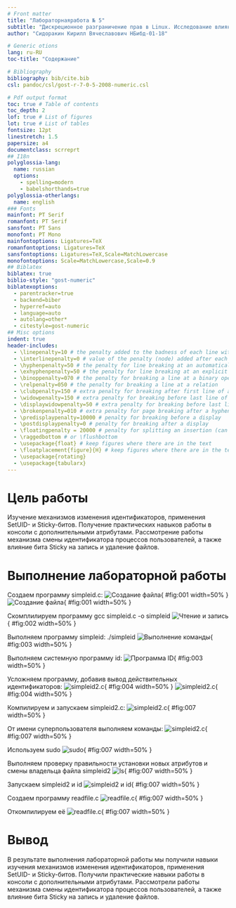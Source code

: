 ```yaml
---
# Front matter
title: "Лабораторнаяработа № 5"
subtitle: "Дискреционное разграничение прав в Linux. Исследование влияния дополнительных атрибутов"
author: "Сидоракин Кирилл Вячеславович НБибд-01-18"

# Generic otions
lang: ru-RU
toc-title: "Содержание"

# Bibliography
bibliography: bib/cite.bib
csl: pandoc/csl/gost-r-7-0-5-2008-numeric.csl

# Pdf output format
toc: true # Table of contents
toc_depth: 2
lof: true # List of figures
lot: true # List of tables
fontsize: 12pt
linestretch: 1.5
papersize: a4
documentclass: scrreprt
## I18n
polyglossia-lang:
  name: russian
  options:
	- spelling=modern
	- babelshorthands=true
polyglossia-otherlangs:
  name: english
### Fonts
mainfont: PT Serif
romanfont: PT Serif
sansfont: PT Sans
monofont: PT Mono
mainfontoptions: Ligatures=TeX
romanfontoptions: Ligatures=TeX
sansfontoptions: Ligatures=TeX,Scale=MatchLowercase
monofontoptions: Scale=MatchLowercase,Scale=0.9
## Biblatex
biblatex: true
biblio-style: "gost-numeric"
biblatexoptions:
  - parentracker=true
  - backend=biber
  - hyperref=auto
  - language=auto
  - autolang=other*
  - citestyle=gost-numeric
## Misc options
indent: true
header-includes:
  - \linepenalty=10 # the penalty added to the badness of each line within a paragraph (no associated penalty node) Increasing the value makes tex try to have fewer lines in the paragraph.
  - \interlinepenalty=0 # value of the penalty (node) added after each line of a paragraph.
  - \hyphenpenalty=50 # the penalty for line breaking at an automatically inserted hyphen
  - \exhyphenpenalty=50 # the penalty for line breaking at an explicit hyphen
  - \binoppenalty=070 # the penalty for breaking a line at a binary operator
  - \relpenalty=050 # the penalty for breaking a line at a relation
  - \clubpenalty=150 # extra penalty for breaking after first line of a paragraph
  - \widowpenalty=150 # extra penalty for breaking before last line of a paragraph
  - \displaywidowpenalty=50 # extra penalty for breaking before last line before a display math
  - \brokenpenalty=010 # extra penalty for page breaking after a hyphenated line
  - \predisplaypenalty=10000 # penalty for breaking before a display
  - \postdisplaypenalty=0 # penalty for breaking after a display
  - \floatingpenalty = 20000 # penalty for splitting an insertion (can only be split footnote in standard LaTeX)
  - \raggedbottom # or \flushbottom
  - \usepackage{float} # keep figures where there are in the text
  - \floatplacement{figure}{H} # keep figures where there are in the text
  - \usepackage{rotating}
  - \usepackage{tabularx}
---
```


# Цель работы

Изучение механизмов изменения идентификаторов, применения SetUID- и Sticky-битов. Получение практических навыков работы в консоли с дополнительными атрибутами. Рассмотрение работы механизма смены идентификатора процессов пользователей, а также влияние бита Sticky на запись и удаление файлов.

# Выполнение лабораторной работы

Создаем программу simpleid.c: 
![Создание файла](image/1.jpg){ #fig:001 width=50% }
![Создание файла](image/2.jpg){ #fig:001 width=50% }

Скомплилируем программу gcc simpleid.c -o simpleid
![Чтение и запись](image/3.jpg){ #fig:002 width=50% }

Выполняем программу simpleid: ./simpleid
![Выполнение команды](image/4.jpg){ #fig:003 width=50% }

Выполняем системную программу id: 
![Программа ID](image/5.jpg){ #fig:003 width=50% }

Усложняем программу, добавив вывод действительных идентификаторов:
![simpleid2.c](image/6.jpg){ #fig:004 width=50% }
![simpleid2.c](image/6.1.jpg){ #fig:004 width=50% }

Компилируем и запускаем simpleid2.c:
![simpleid2.c](image/7.jpg){ #fig:007 width=50% }

От имени суперпользователя выполняем команды:
![simpleid2.c](image/8.jpg){ #fig:007 width=50% }

Используем sudo
![sudo](image/9.jpg){ #fig:007 width=50% }

Выполняем проверку правильности установки новых атрибутов и смены владельца файла simpleid2
![ls](image/10.jpg){ #fig:007 width=50% }


Запускаем simpleid2 и id 
![simpleid2 и id](image/11.jpg){ #fig:007 width=50% }

Создаем программу readfile.c
![readfile.c](image/12.jpg){ #fig:007 width=50% }

Откомпилируем её
![readfile.c](image/13.jpg){ #fig:007 width=50% }

# Вывод

В результате выполнения лабораторной работы мы получили навыки изучения механизмов изменения идентификаторов, применения SetUID- и Sticky-битов. Получили практические навыки работы в консоли с дополнительными атрибутами. Рассмотрели работы механизма смены идентификатора процессов пользователей, а также влияние бита
Sticky на запись и удаление файлов.